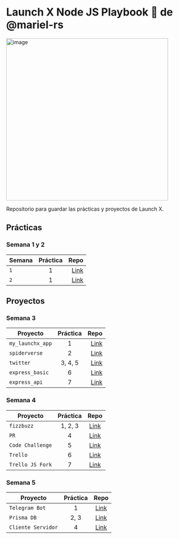 # Launch X Node JS Playbook 🚀 de @mariel-rs

<img width="435" alt="image" src="https://user-images.githubusercontent.com/17634377/159151704-8949639b-ae5f-405a-a8b8-8d97f3f150cd.png">

Repositorio para guardar las prácticas y proyectos de Launch X.

## Prácticas

### Semana 1 y 2

| Semana | Práctica | Repo |
| ------------- |:-------------:| -----:|
|`1`|1|[Link](https://github.com/mariel-rs/playbook/tree/main/weekly_mission_1)|
|`2`|1|[Link](https://github.com/mariel-rs/playbook/tree/main/weekly_mission_2)|

## Proyectos

### Semana 3

| Proyecto | Práctica | Repo |
| ------------- |:-------------:| -----:|
|`my_launchx_app`|1|[Link](https://github.com/mariel-rs/my_launchx_app)|
|`spiderverse`|2|[Link](https://github.com/mariel-rs/spiderverse)|
|`twitter`|3, 4, 5|[Link](https://github.com/mariel-rs/twitter)|
|`express_basic`|6|[Link](https://github.com/mariel-rs/express_basic)|
|`express_api`|7|[Link](https://github.com/mariel-rs/express_api)|

### Semana 4

| Proyecto | Práctica | Repo |
| ------------- |:-------------:| :-----:|
|`fizzbuzz`|1, 2, 3|[Link](https://github.com/mariel-rs/fizzbuzz/)|
|`PR`|4|[Link](https://github.com/mariel-rs/fizzbuzz-1/)|
|`Code Challenge`|5|[Link](https://github.com/mariel-rs/visualthinking_api)|
|`Trello`|6|[Link](#)|
|`Trello JS Fork`|7|[Link](#)|

### Semana 5

| Proyecto | Práctica | Repo |
| ------------- |:-------------:| :-----:|
|`Telegram Bot`|1|[Link](https://github.com/mariel-rs/telegram_bot)|
|`Prisma DB`|2, 3|[Link](https://github.com/mariel-rs/prismadb)|
|`Cliente Servidor`|4|[Link](https://github.com/mariel-rs/client-launchx)|